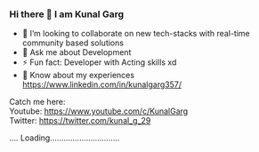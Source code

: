 ### Hi there 👋 I am Kunal Garg

<!--
**garg-kunal/garg-kunal** is a ✨ _special_ ✨ repository because its `README.md` (this file) appears on your GitHub profile.

Here are some ideas to get you started:

- 🔭 I’m currently working on 
- 🌱 I’m currently learning ...
- 📫 How to reach me: businesswithkg@gmail.com
-->

- 👯 I’m looking to collaborate on new tech-stacks with real-time community based solutions
- 💬 Ask me about Development
- ⚡ Fun fact: Developer with Acting skills xd
- 📄 Know about my experiences https://www.linkedin.com/in/kunalgarg357/

Catch me here: <br/>
Youtube: https://www.youtube.com/c/KunalGarg <br/>
Twitter: https://twitter.com/kunal_g_29
  
  
  
  .... Loading...............................
